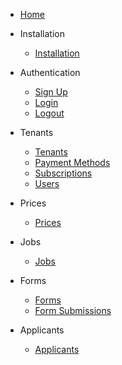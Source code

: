 - [Home]()
- Installation

  - [Installation](installation.md)

- Authentication

  - [Sign Up](auth/signup.md)
  - [Login](auth/login.md)
  - [Logout](auth/logout.md)

- Tenants

  - [Tenants](tenants/index.md)
  - [Payment Methods](tenants/paymentMethods.md)
  - [Subscriptions](tenants/subscriptions.md)
  - [Users](tenants/users.md)

- Prices

  - [Prices](prices.md)

- Jobs

  - [Jobs](jobs.md)

- Forms

  - [Forms](/forms/index.md)
  - [Form Submissions](formSubmission.md)

- Applicants
  - [Applicants](applicants.md)
